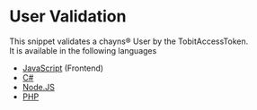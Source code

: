 # User Validation
This snippet validates a chayns® User by the TobitAccessToken.<br>
It is available in the following languages

* [JavaScript](https://github.com/TobitSoftware/chayns-snippets/blob/master/Backend/UserValidation/JavaScript.js) (Frontend)
* [C#](https://github.com/TobitSoftware/chayns-snippets/blob/master/Backend/UserValidation/C%23.cs)
* [Node.JS](https://github.com/TobitSoftware/chayns-snippets/blob/master/Backend/UserValidation/NodeJS.js)
* [PHP](https://github.com/TobitSoftware/chayns-snippets/blob/master/Backend/UserValidation/PHP.php)
